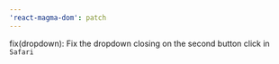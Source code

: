 ```yaml
---
'react-magma-dom': patch
---
```


fix(dropdown): Fix the dropdown closing on the second button click in `Safari`
